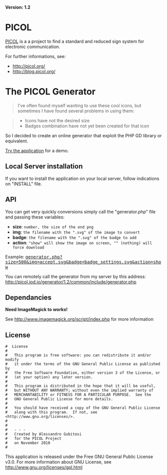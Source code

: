 **Version: 1.2**

# PICOL


[PICOL](http://picol.org/) is a a project to find a standard and reduced sign system for electronic communication.

For further informations, see:

 * http://picol.org/
 * http://blog.picol.org/

# The PICOL Generator

> I've often found myself wanting to use these cool icons, but sometimes I have found several problems in using them:

> * Icons have not the desired size
> * Badges combination have not yet been created for that icon

So I decided to create an online generator that exploit the PHP GD library or equivalent.

[Try the application](http://picol.iod.io/generator/1.2/) for a demo.


## Local Server installation

If you want to install the application on your local server, follow indications on "INSTALL" file.

## API

You can get very quickly conversions simply call the "generator.php" file and passing these variables:

 * **size**: `number, the size of the end png`
 * **img**: `the filename with the ".svg" of the image to convert`
 * **badge**: `the filename with the ".svg" of the badge to add`
 * **action**: `"show" will show the image on screen, "" (nothing) will force download`

Example: <tt>[generator.php?size=500&img=accept.svg&badge=badge_settings.svg&action=show](http://picol.iod.io/generator/1.2/common/include/generator.php?size=500&img=accept.svg&badge=badge_settings.svg&action=show)</tt>

You can remotely call the generator from my server by this address: http://picol.iod.io/generator/1.2/common/include/generator.php

## Dependancies

**Need ImageMagick to works!**

See http://www.imagemagick.org/script/index.php for more information


## License
    #  License
    #	
    #	This program is free software: you can redistribute it and/or modify
    #	it under the terms of the GNU General Public License as published by
    #	the Free Software Foundation, either version 3 of the License, or
    #	(at your option) any later version.
    #
    #	This program is distributed in the hope that it will be useful,
    #	but WITHOUT ANY WARRANTY; without even the implied warranty of
    #	MERCHANTABILITY or FITNESS FOR A PARTICULAR PURPOSE.  See the
    #	GNU General Public License for more details.
    #
    #	You should have received a copy of the GNU General Public License
    #	along with this program.  If not, see <http://www.gnu.org/licenses/>.
    #
    #
    #	- - -
    #	Created by Alessandro Gubitosi
    #	for the PICOL Project
    #	on November 2010
    #    

This application is released under the Free GNU General Public License v3.0.
For more information about GNU License, see http://www.gnu.org/licenses/gpl.html
